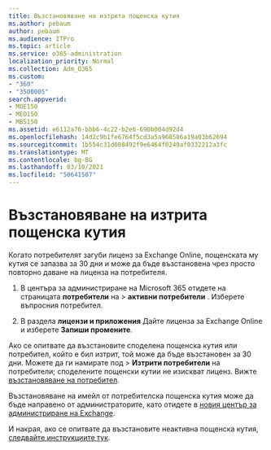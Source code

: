 ```yaml
---
title: Възстановяване на изтрита пощенска кутия
ms.author: pebaum
author: pebaum
ms.audience: ITPro
ms.topic: article
ms.service: o365-administration
localization_priority: Normal
ms.collection: Adm_O365
ms.custom:
- "360"
- "3500005"
search.appverid:
- MOE150
- MED150
- MBS150
ms.assetid: e6112a76-bbb6-4c22-b2e6-690b004d92d4
ms.openlocfilehash: 14d2c9b1fe6764f5cd3a5a968586a19a03b62694
ms.sourcegitcommit: 1b554c31d008492f9e6464f0249af0332212a3fc
ms.translationtype: MT
ms.contentlocale: bg-BG
ms.lasthandoff: 03/10/2021
ms.locfileid: "50641507"
---
```

# <a name="restore-a-deleted-mailbox"></a>Възстановяване на изтрита пощенска кутия

Когато потребителят загуби лиценз за Exchange Online, пощенската му кутия се запазва за 30 дни и може да бъде възстановена чрез просто повторно даване на лиценза на потребителя.
  
1. В центъра за администриране на Microsoft 365 отидете на страницата **потребители** на \> **активни потребители** . Изберете въпросния потребител.

2. В раздела **лицензи и приложения** Дайте лиценза за Exchange Online и изберете **Запиши промените**.

Ако се опитвате да възстановите споделена пощенска кутия или потребител, който е бил изтрит, той може да бъде възстановен за 30 дни. Можете да ги намирате под  \> **Изтрити потребители** на потребители; споделените пощенски кутии не изискват лиценз. Вижте [възстановяване на потребител](https://docs.microsoft.com/microsoft-365/admin/add-users/restore-user).

Възстановяване на имейл от потребителска пощенска кутия може да бъде направено от администраторите, като отидете в [новия център за администриране на Exchange](https://techcommunity.microsoft.com/t5/exchange-team-blog/a-new-recoverableitems-experience-comes-to-exchange-online/ba-p/1505353).

И накрая, ако се опитвате да възстановите неактивна пощенска кутия, [следвайте инструкциите тук](https://docs.microsoft.com/microsoft-365/compliance/recover-an-inactive-mailbox).
  
